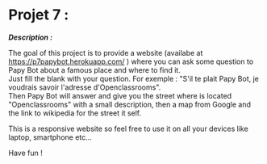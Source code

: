 # Projet 7 :

**_Description :_**

The goal of this project is to provide a website (availabe at https://p7papybot.herokuapp.com/ ) where you can ask some question to Papy Bot about a famous place and where to find it.  
Just fill the blank with your question.
For exemple : "S'il te plait Papy Bot, je voudrais savoir l'adresse d'Openclassrooms".  
Then Papy Bot will answer and give you the street where is located "Openclassrooms" with a small description, then a map from Google and the link to wikipedia for the street it self.  

This is a responsive website so feel free to use it on all your devices like laptop, smartphone etc...  

Have fun !